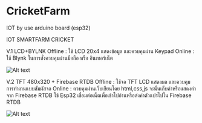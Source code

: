 # CricketFarm
IOT by use arduino board (esp32) 

IOT SMARTFARM CRICKET

V.1 LCD+BYLNK
Offline : ใช้ LCD 20x4 แสดงข้อมูล และควบคุมผ่าน Keypad 
Online : ใช้ Blynk ในการสั่งควบคุมผ่านมือถือ หรือ อินเทอร์เน็ต

![Alt text](https://cdn.pic.in.th/file/picinth/386877336_1368304414119695_3052861118950418101_n.jpeg)


V.2 TFT 480x320 + Firebase RTDB
Offline : ใช้จอ TFT LCD แสดงผล และควบคุมการทำงานแบบสัมผัสจอ
Online : ควบคุมผ่านเว็บเขียนโดย html,css,js จะนั้นเก็บค่าหรือแสดงค่าจาก Firebase RTDB ใช้ Esp32 เชื่อมต่อเน็ตเพื่อเข้าไปอ่านหรือส่งค่าตัวแปรไปใน Firebase RTDB 

![Alt text](https://cdn.pic.in.th/file/picinth/387334325_838074027786522_4676016680182606498_n-1.jpeg)


